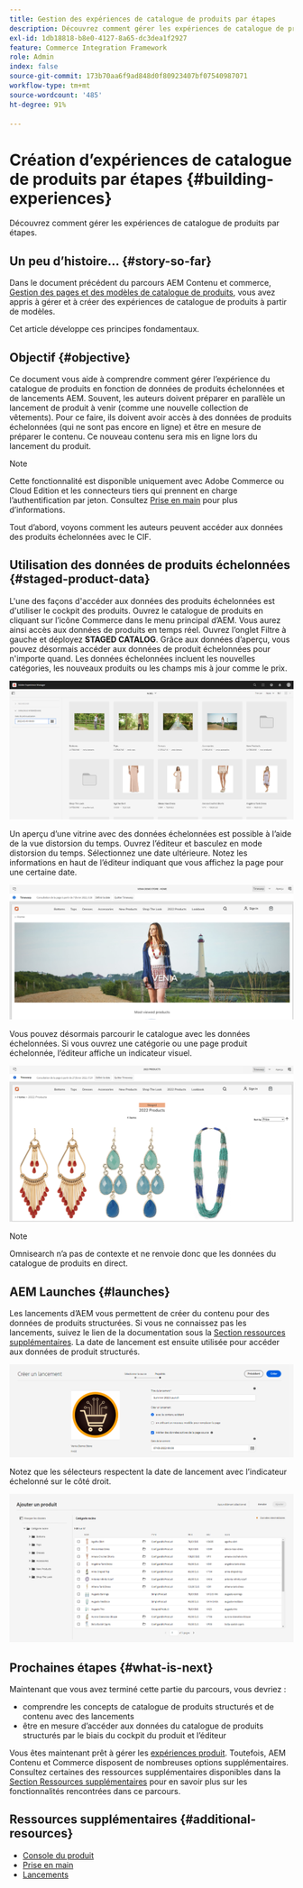 ```yaml
---
title: Gestion des expériences de catalogue de produits par étapes
description: Découvrez comment gérer les expériences de catalogue de produits par étapes.
exl-id: 1db18818-b8e0-4127-8a65-dc3dea1f2927
feature: Commerce Integration Framework
role: Admin
index: false
source-git-commit: 173b70aa6f9ad848d0f80923407bf07540987071
workflow-type: tm+mt
source-wordcount: '485'
ht-degree: 91%

---
```


# Création d’expériences de catalogue de produits par étapes {#building-experiences}

Découvrez comment gérer les expériences de catalogue de produits par étapes.

## Un peu d’histoire…  {#story-so-far}

Dans le document précédent du parcours AEM Contenu et commerce, [Gestion des pages et des modèles de catalogue de produits](catalog-templates.md), vous avez appris à gérer et à créer des expériences de catalogue de produits à partir de modèles.

Cet article développe ces principes fondamentaux.

## Objectif {#objective}

Ce document vous aide à comprendre comment gérer l’expérience du catalogue de produits en fonction de données de produits échelonnées et de lancements AEM. Souvent, les auteurs doivent préparer en parallèle un lancement de produit à venir (comme une nouvelle collection de vêtements). Pour ce faire, ils doivent avoir accès à des données de produits échelonnées (qui ne sont pas encore en ligne) et être en mesure de préparer le contenu. Ce nouveau contenu sera mis en ligne lors du lancement du produit.

>[!NOTE]
>
>Cette fonctionnalité est disponible uniquement avec Adobe Commerce ou Cloud Edition et les connecteurs tiers qui prennent en charge l’authentification par jeton. Consultez [Prise en main](https://experienceleague.adobe.com/docs/experience-manager-cloud-service/content-and-commerce/storefront/getting-started.html?lang=fr) pour plus d’informations.

Tout d’abord, voyons comment les auteurs peuvent accéder aux données des produits échelonnées avec le CIF.

## Utilisation des données de produits échelonnées {#staged-product-data}

L&#39;une des façons d&#39;accéder aux données des produits échelonnées est d&#39;utiliser le cockpit des produits. Ouvrez le catalogue de produits en cliquant sur l’icône Commerce dans le menu principal d’AEM. Vous aurez ainsi accès aux données de produits en temps réel. Ouvrez l’onglet Filtre à gauche et déployez **STAGED CATALOG**. Grâce aux données d’aperçu, vous pouvez désormais accéder aux données de produit échelonnées pour n&#39;importe quand. Les données échelonnées incluent les nouvelles catégories, les nouveaux produits ou les champs mis à jour comme le prix.

![cockpit](assets/staged-cockpit.png)

Un aperçu d’une vitrine avec des données échelonnées est possible à l’aide de la vue distorsion du temps. Ouvrez l’éditeur et basculez en mode distorsion du temps. Sélectionnez une date ultérieure. Notez les informations en haut de l’éditeur indiquant que vous affichez la page pour une certaine date.

![Étape distorsion du temps](assets/staged-timewarp.png)

Vous pouvez désormais parcourir le catalogue avec les données échelonnées. Si vous ouvrez une catégorie ou une page produit échelonnée, l’éditeur affiche un indicateur visuel.

![Étape plp](assets/staged-plp.png)

>[!NOTE]
>
>Omnisearch n’a pas de contexte et ne renvoie donc que les données du catalogue de produits en direct.

## AEM Launches {#launches}

Les lancements d’AEM vous permettent de créer du contenu pour des données de produits structurées. Si vous ne connaissez pas les lancements, suivez le lien de la documentation sous la [Section ressources supplémentaires](#additional-resources). La date de lancement est ensuite utilisée pour accéder aux données de produit structurés.

![lancement de l’étape](assets/staged-launch.png)

Notez que les sélecteurs respectent la date de lancement avec l’indicateur échelonné sur le côté droit.

![sélecteur d’étape](assets/staged-picker.png)

## Prochaines étapes {#what-is-next}

Maintenant que vous avez terminé cette partie du parcours, vous devriez :

* comprendre les concepts de catalogue de produits structurés et de contenu avec des lancements
* être en mesure d’accéder aux données du catalogue de produits structurés par le biais du cockpit du produit et l’éditeur

Vous êtes maintenant prêt à gérer les [expériences produit](product-experience-management.md). Toutefois, AEM Contenu et Commerce disposent de nombreuses options supplémentaires. Consultez certaines des ressources supplémentaires disponibles dans la [Section Ressources supplémentaires](#additional-resources) pour en savoir plus sur les fonctionnalités rencontrées dans ce parcours.

## Ressources supplémentaires {#additional-resources}

* [Console du produit](/help/commerce-cloud/authoring/product-cockpit.md)
* [Prise en main](/help/commerce-cloud/getting-started.md)
* [Lancements](/help/sites-cloud/authoring/launches/overview.md)
